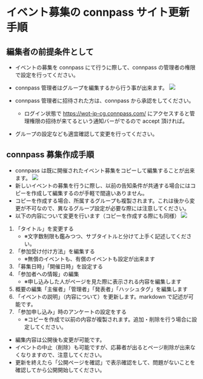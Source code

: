 # イベント募集の connpass サイト更新手順
## 編集者の前提条件として
- イベントの募集を connpass にて行うに際して、connpass の管理者の権限で設定を行ってください。

- connpass 管理者はグループを編集するから行う事が出来ます。
  ![](C:\Users\SHINODA\Desktop\connpass\images\connpass_000.jpg)

- connpass 管理者に招待された方は、connpass から承認をしてください。
	- ログイン状態で https://wot-jp-cg.connpass.com/ にアクセスすると管理権限の招待が来てるという通知バーがでるので accept 頂ければ。 
	
- グループの設定なども適宜確認して変更を行ってください。

  
## connpass 募集作成手順
- connpass は既に開催されたイベント募集をコピーして編集することが出来ます。
![](C:\Users\SHINODA\Desktop\connpass\images\connpass_001.jpg)
- 新しいイベントの募集を行うに際し、以前の告知条件が共通する場合にはコピーを作成して編集するのが手軽で間違いありません。
- コピーを作成する場合、所属するグループも複製されます。これは後から変更が不可なので、異なるグループ設定が必要な際には注意してください。
- 以下の内容について変更を行います（コピーを作成する際にも同様）
![](C:\Users\SHINODA\Desktop\connpass\images\connpass_002.jpg)
1. 「タイトル」を変更する　
   - ※文字数制限も鑑みつつ、サブタイトルと分けて上手く記述してください。
2. 「参加受け付け方法」を編集する　
   - ※無償のイベントも、有償のイベントも設定が出来ます
3. 「募集日時」「開催日時」を設定する
4. 「参加者への情報」の編集　
   - ※申し込みした人がページを見た際に表示される内容を編集します
5. 概要の編集「主催者」「管理者」「発表者」「ハッシュタグ」を編集します
6. 「イベントの説明」（内容について）を更新します。markdown で記述が可能です。
7. 「参加申し込み」時のアンケートの設定をする　
	- ※コピーを作成で以前の内容が複製されます。追加・削除を行う場合に設定してください。
- 編集内容は公開後も変更が可能です。
- イベントの中止（削除）も可能ですが、応募者が出るとページ削除が出来なくなりますので、注意してください。
- 更新を終えたら「公開ページを確認」で表示確認をして、問題がないことを確認してから公開開始してください。